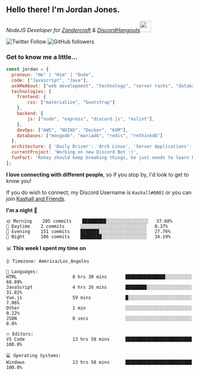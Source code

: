 <h2> Hello there! I'm Jordan Jones.</h2>
<p><em>NodeJS Developer for <a href="https://github.com/Zandercraft">Zandercraft</a> & <a href="https://github.com/DiscordHangouts">DiscordHangouts</a><img src="https://media.giphy.com/media/WUlplcMpOCEmTGBtBW/giphy.gif" width="30"></em></p>

![Twitter Follow](https://img.shields.io/twitter/follow/kashalls?label=Follow)
![GitHub followers](https://img.shields.io/github/followers/kashalls?label=Follow&style=social)

### Get to know me a little...

```javascript
const jordan = {
  pronoun: "He" | "Him" | "Dude",
  code: ["Javascript", "Java"],
  askMeAbout: ["web development", "technology", "server racks", "databases"],
  technologies: {
    frontend: {
        css: ["materialize", "bootstrap"]
    },
    backend: {
        js: ["node", "express", "discord.js", "eslint"],
    },
    devOps: ["AWS", "NGINX", "Docker", "KVM"],
    databases: ["mongodb", "mariadb", "redis", "rethinkdb"]
  },
  architecture: { 'Daily Driver': 'Arch Linux', 'Server Applications': 'Ubuntu Focal' },
  currentProject: 'Working on new Discord Bot :)',
  funFact: 'Rokey should keep breaking things, he just needs to learn how to fix them.'
};
```

<b>I love connecting with different people</b>, so if you stop by, I'd look to get to know you!

If you do wish to connect, my Discord Username is `Kashall#0001` or you can join <a href="https://discord.gg/Xv7WKN">Kashall and Friends</a>.

<!--START_SECTION:waka-->
**I'm a night 🦉** 

```text
🌞 Morning    205 commits    █████████░░░░░░░░░░░░░░░░   37.68% 
🌆 Daytime    2 commits      ░░░░░░░░░░░░░░░░░░░░░░░░░   0.37% 
🌃 Evening    151 commits    ███████░░░░░░░░░░░░░░░░░░   27.76% 
🌙 Night      186 commits    ████████░░░░░░░░░░░░░░░░░   34.19%

```


📊 **This week I spent my time on** 

```text
⌚︎ Timezone: America/Los_Angeles

💬 Languages: 
HTML                     8 hrs 30 mins       ███████████████░░░░░░░░░░   60.89% 
JavaScript               4 hrs 26 mins       ████████░░░░░░░░░░░░░░░░░   31.82% 
Vue.js                   59 mins             █░░░░░░░░░░░░░░░░░░░░░░░░   7.06% 
Other                    1 min               ░░░░░░░░░░░░░░░░░░░░░░░░░   0.22% 
JSON                     0 secs              ░░░░░░░░░░░░░░░░░░░░░░░░░   0.0%

🔥 Editors: 
VS Code                  13 hrs 58 mins      █████████████████████████   100.0%

💻 Operating Systems: 
Windows                  13 hrs 58 mins      █████████████████████████   100.0%

```


<!--END_SECTION:waka-->

